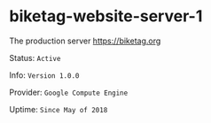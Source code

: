 # biketag-website-server-1
The production server https://biketag.org

Status: `Active`

Info: `Version 1.0.0`

Provider: `Google Compute Engine`

Uptime: `Since May of 2018`
